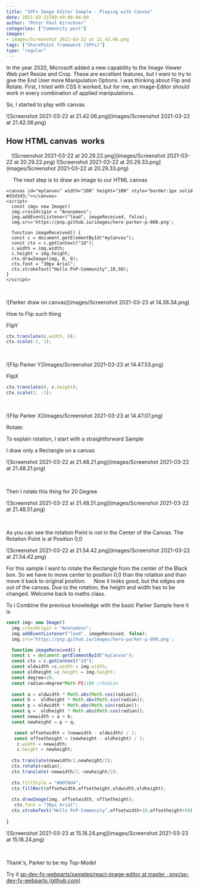 ```yaml
---
title: "SPFx Image Editor Sample - Playing with Canvas"
date: 2021-03-31T09:49:00-04:00
author: "Peter Paul Kirschner"
categories: ["Community post"]
images:
- images/Screenshot 2021-03-22 at 21.42.06.png
tags: ["SharePoint framework (SPFx)"]
type: "regular"
---
```


In the year 2020, Microsoft added a new capability to the Image Viewer
Web part Resize and Crop. These are excellent features, but I want to
try to give the End User more Manipulation Options. I was thinking about
Flip and Rotate. First, I tried with CSS it worked, but for me, an
Image-Editor should work in every combination of applied manipulations.

So, I started to play with canvas.

![Screenshot 2021-03-22 at 21.42.06.png](images/Screenshot 2021-03-22 at 21.42.06.png)

## How HTML canvas  works

 ![Screenshot 2021-03-22 at 20.29.22.png](images/Screenshot 2021-03-22 at 20.29.22.png)
![Screenshot 2021-03-22 at 20.29.33.png](images/Screenshot 2021-03-22 at 20.29.33.png)

 
The next step is to draw an image to our HTML canvas
 

``` {.lia-code-sample .language-html}
<canvas id="myCanvas" width="200" height="100" style="border:1px solid #d3d3d3;"></canvas>
<script>
  const img= new Image()
  img.crossOrigin = "Anonymous";
  img.addEventListener("load", imageReceived, false);
  img.src='https://pnp.github.io/images/hero-parker-p-800.png';

  function imageReceived() {
  const c = document.getElementById("myCanvas");
  const ctx = c.getContext("2d");
  c.width = img.width;
  c.height = img.height;
  ctx.drawImage(img, 0, 0);
  ctx.font = "30px Arial";
  ctx.strokeText("Hello PnP-Community",10,50);
}
</script>
```
 

![Parker draw on canvas](images/Screenshot 2021-03-23 at 14.38.34.png)

How to Flip such thing

FlipY
 

```javascript
ctx.translate(c.width, 0);
ctx.scale(-1, 1);
```
 

![Flip Parker Y](images/Screenshot 2021-03-23 at 14.47.53.png)

FlipX
 

```javascript
ctx.translate(0, c.height);
ctx.scale(1, -1);
```
 

![Flip Parker X](images/Screenshot 2021-03-23 at 14.47.07.png)

Rotate:

To explain rotation, I start with a straightforward Sample

I draw only a Rectangle on a canvas

![Screenshot 2021-03-22 at 21.48.21.png](images/Screenshot 2021-03-22 at 21.48.21.png)

 

Then I rotate this thing for 20 Degree

![Screenshot 2021-03-22 at 21.48.51.png](images/Screenshot 2021-03-22 at 21.48.51.png)

 

As you can see the rotation Point is not in the Center of the Canvas.
The Rotation Point is at Position 0,0

![Screenshot 2021-03-22 at 21.54.42.png](images/Screenshot 2021-03-22 at 21.54.42.png)

For this sample I want to rotate the Rectangle from the center of the
Black box. So we have to move center to position 0,0 than the rotation
and than move it back to original position. 
 Now it looks good, but the edges are out of the canvas. Due to the
rotation, the height and width has to be changed. Welcome back to maths
class.

To i Combine the previous knowledge with the basic Parker Sample here it
is
 

```javascript
const img= new Image()
  img.crossOrigin = "Anonymous";
  img.addEventListener("load", imageReceived, false);
  img.src='https://pnp.github.io/images/hero-parker-p-800.png';

  function imageReceived() {
  const c = document.getElementById("myCanvas");
  const ctx = c.getContext("2d");
  const oldwidth =c.width = img.width;
  const oldheight =c.height = img.height;
  const degree=20;
  const radian=degree*Math.PI/180 //Radian
  
  const a = oldwidth * Math.abs(Math.cos(radian));
  const b =  oldheight * Math.abs(Math.sin(radian));
  const p = oldwidth * Math.abs(Math.sin(radian));
  const q =  oldheight * Math.abs(Math.cos(radian));
  const newwidth = a + b;
  const newheight = p + q;

   const offsetwidth = (newwidth - oldwidth) / 2;
   const offsetheight = (newheight - oldheight) / 2;
    c.width = newwidth;
    c.height = newheight;
  
  ctx.translate(newwidth/2,newheight/2);
  ctx.rotate(radian);
  ctx.translate(-newwidth/2,-newheight/2);
  
  ctx.fillStyle = "#0078d4";
  ctx.fillRect(offsetwidth,offsetheight,oldwidth,oldheight);
  
  ctx.drawImage(img, offsetwidth, offsetheight);
   ctx.font = "30px Arial";
  ctx.strokeText("Hello PnP-Community",offsetwidth+10,offsetheight+50);
  
}
```

![Screenshot 2021-03-23 at 15.18.24.png](images/Screenshot 2021-03-23 at 15.18.24.png)

 

Thank's, Parker to be my Top-Model

Try it [sp-dev-fx-webparts/samples/react-image-editor at master ·
pnp/sp-dev-fx-webparts
(github.com)](https://github.com/pnp/sp-dev-fx-webparts/tree/master/samples/react-image-editor)
 

